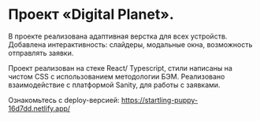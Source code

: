 # Проект «Digital Planet».

В проекте реализована адаптивная верстка для всех устройств. Добавлена интерактивность: слайдеры, модальные окна, возможность отправлять заявки. 

Проект реализован на стеке React/ Typescript, стили написаны на чистом CSS с использованием методологии БЭМ. Реализовано взаимодействие с платформой Sanity, для работы с заявками.

Ознакомьтесь с deploy-версией: https://startling-puppy-16d7dd.netlify.app/
